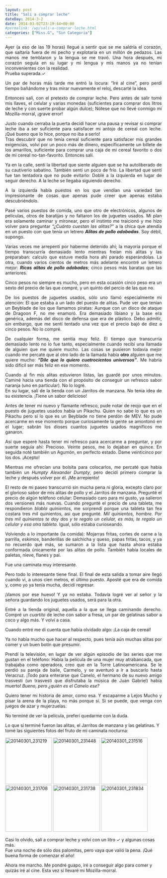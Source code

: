 ```yaml
---
layout: post
title: "Salí a comprar leche"
dateDay: 2014-3-2
date: 2014-03-02T23:19:44+00:00
#permalink: /wp/sali-a-comprar-leche.html
categories: ["Miss.G", "Sin Categoria"]
---
```


<p style="text-align: justify;">Ayer (a eso de las 19 horas) llegué a sentir que se me saldría el corazón, que saltaría fuera de mi pecho y explotaría en un millón de pedazos. Las manos me temblaron y la lengua se me travó. Una hora después, mi corazón seguía en su lugar y mi lengua y mis manos ya no tenían inconvenientes con la realidad.<br />
Prueba superada.✓</p>
<p style="text-align: justify;">Un par de horas más tarde me entró la locura: &#8220;Iré al cine&#8221;, pero perdí tiempo bañándome y tras mirar nuevamente el reloj, descarté la idea.</p>
<p style="text-align: justify;">Entonces salí, con el pretexto de comprar leche. Pero antes de salir tomé mis llaves, el celular y varias monedas (suficientes para comprar dos litros de leche y con suerte probar algún dulce); Nótese que no llevé conmigo mi Mozilla-morral, ¡grave error!</p>
<p style="text-align: justify;">Justo cuando cerraba la puerta decidí hacer una pausa y revisar si comprar leche iba a ser suficiente para satisfacer mi antojo de cereal con leche. ¡Qué bueno que lo hice, porque no iba a serlo!<br />
Tras descubrir que no tenía cereal suficiente para satisfacer mis grandes exigencias, volví por un poco más de dinero, específicamente un billete de los amarillos, suficiente para comprar una caja de mi cereal favorito o dos de mi cereal no-tan-favorito. Entonces salí.</p>
<p style="text-align: justify;">Ya en la calle, sentí la libertad que siente alguien que se ha autoliberado de su cautiverio sabatino. También sentí un poco de frío. La libertad que sentí fue tan tentadora que no pude evitarlo: Doblé a la izquierda en lugar de seguir derecho. A la leche se llegaba siguiendo derecho.</p>
<p style="text-align: justify;">A la izquierda había puestos en los que vendían una variedad tan impresionante de cosas que apenas pude creer que apenas estaba descubriéndolo.</p>
<p style="text-align: justify;">Pasé varios puestos de comida, uno que otro de electrónicos, algunos de películas, otros de baratijas y no faltaron los de juguetes usados. Mi plan era solamente caminar y mironear, pero el instinto me traicionó y me hizo volver para preguntar <em>&#8220;¿Cuánto cuestan las alitas?&#8221;</em> a la chica que atendía en un puesto con que tenía un letrero <strong><em>Alitas de pollo adobadas</em></strong>. Soy débil, supongo.<em></em></p>
<p style="text-align: justify;">Varias veces me arrepentí por haberme detenido ahí; la mayoría porque el tiempo transcurría demasiado lento mientras freían mis alitas y las preparaban: calculo que estuve media hora ahí parado esperándolas. La otra, cuando varios cientos de metros más adelante encontré un letrero mejor: <em><strong>Ricas alitas de pollo adobadas</strong></em>; cinco pesos más baratas que las anteriores.</p>
<p style="text-align: justify;">Cinco pesos no siempre es mucho, pero en esta ocasión cinco peso era un sexto del precio de las que compré, y un quinto del percio de las que no.</p>
<p style="text-align: justify;">De los puestos de juguetes usados, sólo uno llamó especialmente mi atención: El que estaba a un lado del puesto de alitas. Pude ver que tenían un Beyblade de los que llamamos piratas: Aunque con un disco de ataque de Dragoon F, no me enamoró. Era demasiado libiano y la base era genérica, además del disco de defensa que era de plástico. Debo admitir, sin embargo, que me sentí tentado una vez que el precio bajó de diez a cinco pesos. No lo compré.</p>
<p style="text-align: justify;">De cualquier forma, me sentía muy feliz. El tiempo que transcurría demasiado lento no lo fue tanto, especialmente cuando recibí una llamada de alguien que me quiere mucho. Las cosas se pusieron todavía mejor cuando me percaté que al otro lado de la llamada había <strong>otro</strong> alguien que me quiere mucho: <em><strong>&#8220;Dile que lo quiero cuatrocientos universos&#8221;</strong></em>. Me habría sido dificil ser más feliz en ese momento.</p>
<p style="text-align: justify;">Cuando al fin mis alitas estuvieron listas, las guardé por unos minutos. Caminé hacia una tienda con el propósito de conseguir un refresco sabor naranja (uno en particular). No lo logré.<br />
En su lugar, salí de la tienda con un Jarritos de manzana. No tenía idea de su existencia. ¡Tiene un sabor delicioso!</p>
<p style="text-align: justify;">Antes de tener mi nuevo y flamante refresco, pude notar de reojo que en el puesto de juguetes usados había un Pikachu. Quien no sabe lo que es un Pikachu pero sí lo que es un Beyblade no tiene perdón de MEV. No pude acercarme en ese momento porque curiosamente la gente se amontonó en el lugar; sabrán los dioses cuantos juguetes usados magníficos me ganaron.</p>
<p style="text-align: justify;">Así que esperé hasta tener mi refresco para acercarme a preguntar, y por suerte seguía ahí: Precioso. Veinte pesos, me lo dejaban en quince. En seguida noté también un Agumón, en perfecto estado. Dame veinticinco por los dos. ¡Acepto!</p>
<p style="text-align: justify;">Mientras me ofrecían una bolsita para colocarlos, me percaté que había también un <em>Humpty Alexander Dumpty</em>, pero decidí primero comprar la leche y después volver por él. ¡Me arrepiento!</p>
<p style="text-align: justify;">El resto de mi paseo transcurrió sin mucha pena ni gloria, excepto claro por el glorioso sabor de mis alitas de pollo y el Jarritos de manzana. Pregunté el precio de algún teléfono celular: Demasiado caro para mi gusto, ya salieron dos versiones más nuevas. Cuando pregunté el precio de una tableta, me respondieron <em>blabla quinientos</em>, me sorprendí porque una tableta tan fea costara tres mil quinientos, asi que pregunté. <em>Mil quinientos, hombre. Por tres mil quinientos te doy dos y te regalo un celular, es más, te regalo un celular y esa otra tableta.</em> Igual, sólo estaba curioseando.</p>
<p style="text-align: justify;">Volviendo a lo importante (la comida): Mojarras fritas, cortes de carne a la parrilla, <em>eskimos</em>, banderillas de salchicha y queso, papas fritas, tacos, y ya no recuerdo qué más, se sumaron a la lista que hasta ahora estaba conformada únicamente por las alitas de pollo. También había locales de paletas, nieve, flanes y pai.</p>
<p style="text-align: justify;">Fue una caminata muy interesante.</p>
<p style="text-align: justify;">Pero todo lo interesante tiene final. El final de esta salida a tomar aire llegó cuando vi, a unos cien metros, el último puesto. Aposté que era de comida y, como yo ya tenía mucha, decidí regresar.</p>
<p style="text-align: justify;">¡Vamos por ese huevo! Y ya no estaba. Todavía logré ver al señor y la señora guardando los juguetes usados, será para la otra.</p>
<p style="text-align: justify;">Entré a la tienda original, aquella a la que se llega caminando derecho. Compré un <em>cuartito</em> de leche con sabor a fresa, un par de gelatinas sabor a coco y algo más. Y volví a casa.</p>
<p style="text-align: justify;">Cuando entré me di cuenta que había olvidado algo: ¡La caja de cereal!</p>
<p style="text-align: justify;">Ya no había mucho que hacer al respecto, pues tenía aún muchas alitas por comer y un buen botín que presumir.</p>
<p style="text-align: justify;">Prendí la televisión, en lugar de ver algún episodio de las series que me gustan en el teléfono: Había la película de una mujer muy atrabancada, que trabajaba como operadora, creo que en la Torre Latinoamericana. Se le perdió su pareja de baile, Carmelo, y se aventuró a ir a buscarlo hasta Veracruz. ¡Todo para enterarse que Canelo, el hermano de su nuevo amigo trasvesti (un trasvesti que disfrutaba la música de Juan Gabriel) había muerto! <em>Bueno, pero ¿quién es el Canelo</em> <em>ese?<strong></strong></em></p>
<p style="text-align: justify;">Quiero tener mi historia de amor, como esa. Y escaparme a Lejos Mucho y pisar la arena de la playa, no más porque sí. Si se puede, que venga con juegos de azar y mujerzuelas.</p>
<p style="text-align: justify;">No terminé de ver la película, preferí quedarme con la duda.</p>
<p>Lo que sí terminé fueron las alitas, el Jarritos de manzana y las gelatinas. Y tomé las siguientes fotos del fruto de mi caminata nocturna:</p>
<a href=&#39;http://blog.mautematico.com/2014/sali-a-comprar-leche.html/20140301_231219&#39;><img width="150" height="150" src="http://blog.mautematico.com/wp-content/uploads/2014/03/20140301_231219-150x150.jpg" class="attachment-thumbnail" alt="20140301_231219" /></a>
<a href=&#39;http://blog.mautematico.com/2014/sali-a-comprar-leche.html/20140301_231448&#39;><img width="150" height="150" src="http://blog.mautematico.com/wp-content/uploads/2014/03/20140301_231448-150x150.jpg" class="attachment-thumbnail" alt="20140301_231448" /></a>
<a href=&#39;http://blog.mautematico.com/2014/sali-a-comprar-leche.html/20140301_231516&#39;><img width="150" height="150" src="http://blog.mautematico.com/wp-content/uploads/2014/03/20140301_231516-150x150.jpg" class="attachment-thumbnail" alt="20140301_231516" /></a>
<a href=&#39;http://blog.mautematico.com/2014/sali-a-comprar-leche.html/20140301_231708&#39;><img width="150" height="150" src="http://blog.mautematico.com/wp-content/uploads/2014/03/20140301_231708-150x150.jpg" class="attachment-thumbnail" alt="20140301_231708" /></a>
<a href=&#39;http://blog.mautematico.com/2014/sali-a-comprar-leche.html/20140301_231738&#39;><img width="150" height="150" src="http://blog.mautematico.com/wp-content/uploads/2014/03/20140301_231738-150x150.jpg" class="attachment-thumbnail" alt="20140301_231738" /></a>
<a href=&#39;http://blog.mautematico.com/2014/sali-a-comprar-leche.html/20140301_231834&#39;><img width="150" height="150" src="http://blog.mautematico.com/wp-content/uploads/2014/03/20140301_231834-150x150.jpg" class="attachment-thumbnail" alt="20140301_231834" /></a>
<p>Casi lo olvido, salí a comprar leche y volví con un litro ✓ y algunas cosas más.<br />
Fue una noche de sólo dos palomitas, pero vaya que valió la pena. ¡Qué buena forma de comenzar el año!</p>
<p>Ahora me marcho. Me pondré guapo, iré a conseguir algo para comer y quizás iré al cine. Esta vez sí llevaré mi Mozilla-morral.</p>
